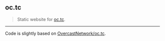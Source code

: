 oc.tc
---------------------

> Static website for [oc.tc](https://oc.tc).

---

Code is slightly based on [OvercastNetwork/oc.tc](https://github.com/OvercastNetwork/oc.tc).
